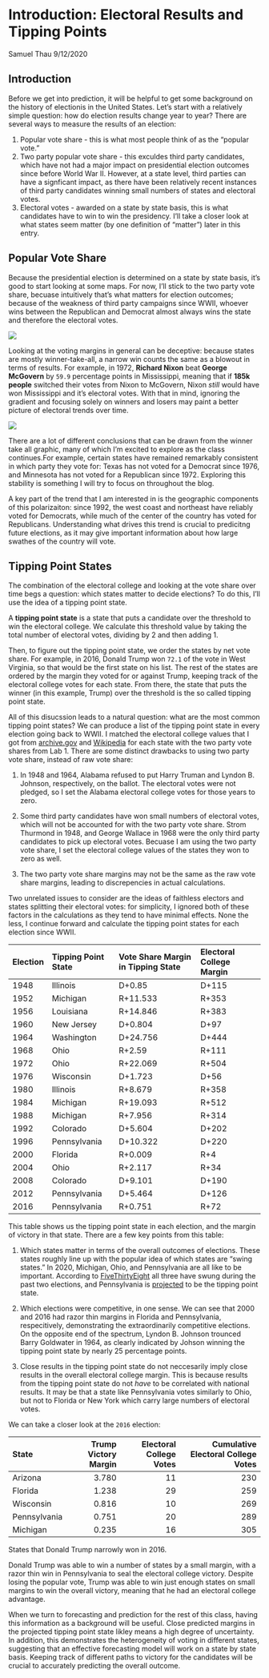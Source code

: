 Introduction: Electoral Results and Tipping Points
================
Samuel Thau
9/12/2020

## Introduction

Before we get into prediction, it will be helpful to get some background
on the history of electionis in the United States. Let’s start with a
relatively simple question: how do election results change year to year?
There are several ways to measure the results of an election:

1.  Popular vote share - this is what most people think of as the
    “popular vote.”
2.  Two party popular vote share - this exculdes third party candidates,
    which have not had a major impact on presidential election outcomes
    since before World War II. However, at a state level, third parties
    can have a signficant impact, as there have been relatively recent
    instances of third party candidates winning small numbers of states
    and electoral votes.
3.  Electoral votes - awarded on a state by state basis, this is what
    candidates have to win to win the presidency. I’ll take a closer
    look at what states seem matter (by one definition of “matter”)
    later in this entry.

## Popular Vote Share

Because the presidential election is determined on a state by state
basis, it’s good to start looking at some maps. For now, I’ll stick to
the two party vote share, becuase intuitively that’s what matters for
election outcomes; because of the weakness of third party campaigns
since WWII, whoever wins between the Republican and Democrat almost
always wins the state and therefore the electoral votes.

![](Introduction_files/figure-gfm/margins-1.png)<!-- -->

Looking at the voting margins in general can be deceptive: because
states are mostly winner-take-all, a narrow win counts the same as a
blowout in terms of results. For example, in 1972, **Richard Nixon**
beat **George McGovern** by `59.9` percentage points in Mississippi,
meaning that if **185k people** switched their votes from Nixon to
McGovern, Nixon *still* would have won Mississippi and it’s electoral
votes. With that in mind, ignoring the gradient and focusing solely on
winners and losers may paint a better picture of electoral trends over
time.

![](Introduction_files/figure-gfm/winner-1.png)<!-- -->

There are a lot of different conclusions that can be drawn from the
winner take all graphic, many of which I’m excited to explore as the
class continues.For example, certain states have remained remarkably
consistent in which party they vote for: Texas has not voted for a
Democrat since 1976, and Minnesota has not voted for a Republican since
1972. Exploring this stability is something I will try to focus on
throughout the blog.

A key part of the trend that I am interested in is the geographic
components of this polarizaiton: since 1992, the west coast and
northeast have reliably voted for Democrats, while much of the center of
the country has voted for Republicans. Understanding what drives this
trend is crucial to predicitng future elections, as it may give
important information about how large swathes of the country will vote.

## Tipping Point States

The combination of the electoral college and looking at the vote share
over time begs a question: which states matter to decide elections? To
do this, I’ll use the idea of a tipping point state.

A **tipping point state** is a state that puts a candidate over the
threshold to win the electoral college. We calculate this threshold
value by taking the total number of electoral votes, dividing by 2 and
then adding 1.

Then, to figure out the tipping point state, we order the states by net
vote share. For example, in 2016, Donald Trump won `72.1` of the vote in
West Virginia, so that would be the first state on his list. The rest of
the states are ordered by the margin they voted for or against Trump,
keeping track of the electoral college votes for each state. From there,
the state that puts the winner (in this example, Trump) over the
threshold is the so called tipping point state.

All of this disucssion leads to a natural question: what are the most
common tipping point states? We can produce a list of the tipping point
state in every election going back to WWII. I matched the electoral
college values that I got from
[archive.gov](https://www.archives.gov/electoral-college/results) and
[Wikipedia](https://en.wikipedia.org/wiki/United_States_Electoral_College)
for each state with the two party vote shares from Lab 1. There are some
distinct drawbacks to using two party vote share, instead of raw vote
share:

1.  In 1948 and 1964, Alabama refused to put Harry Truman and Lyndon B.
    Johnson, respectively, on the ballot. The electoral votes were not
    pledged, so I set the Alabama electoral college votes for those
    years to zero.

2.  Some third party candidates have won small numbers of electoral
    votes, which will not be accounted for with the two party vote
    share. Strom Thurmond in 1948, and George Wallace in 1968 were the
    only third party candidates to pick up electoral votes. Becuase I am
    using the two party vote share, I set the electoral college values
    of the states they won to zero as well.

3.  The two party vote share margins may not be the same as the raw vote
    share margins, leading to discrepencies in actual calculations.

Two unrelated issues to consider are the ideas of faithless electors and
states splitting their electoral votes: for simplicity, I ignored both
of these factors in the calculations as they tend to have minimal
effects. None the less, I continue forward and calculate the tipping
point states for each election since
WWII.

| Election | Tipping Point State | Vote Share Margin in Tipping State | Electoral College Margin |
| :------- | :------------------ | :--------------------------------- | :----------------------- |
| 1948     | Illinois            | D+0.85                             | D+115                    |
| 1952     | Michigan            | R+11.533                           | R+353                    |
| 1956     | Louisiana           | R+14.846                           | R+383                    |
| 1960     | New Jersey          | D+0.804                            | D+97                     |
| 1964     | Washington          | D+24.756                           | D+444                    |
| 1968     | Ohio                | R+2.59                             | R+111                    |
| 1972     | Ohio                | R+22.069                           | R+504                    |
| 1976     | Wisconsin           | D+1.723                            | D+56                     |
| 1980     | Illinois            | R+8.679                            | R+358                    |
| 1984     | Michigan            | R+19.093                           | R+512                    |
| 1988     | Michigan            | R+7.956                            | R+314                    |
| 1992     | Colorado            | D+5.604                            | D+202                    |
| 1996     | Pennsylvania        | D+10.322                           | D+220                    |
| 2000     | Florida             | R+0.009                            | R+4                      |
| 2004     | Ohio                | R+2.117                            | R+34                     |
| 2008     | Colorado            | D+9.101                            | D+190                    |
| 2012     | Pennsylvania        | D+5.464                            | D+126                    |
| 2016     | Pennsylvania        | R+0.751                            | R+72                     |

This table shows us the tipping point state in each election, and the
margin of victory in that state. There are a few key points from this
table:

1.  Which states matter in terms of the overall outcomes of elections.
    These states roughly line up with the popular idea of which states
    are “swing states.” In 2020, Michigan, Ohio, and Pennsylvania are
    all like to be important. According to
    [FiveThirtyEight](https://projects.fivethirtyeight.com/swing-states-2020-election/)
    all three have swung during the past two elections, and Pennsylvania
    is
    [projected](https://projects.fivethirtyeight.com/2020-election-forecast/)
    to be the tipping point state.

2.  Which elections were competitive, in one sense. We can see that 2000
    and 2016 had razor thin margins in Florida and Pennsylvania,
    respecitively, demonstrating the extraordinarily competitive
    elections. On the opposite end of the spectrum, Lyndon B. Johnson
    trounced Barry Goldwater in 1964, as clearly indicated by Johson
    winning the tipping point state by nearly 25 percentage points.

3.  Close results in the tipping point state do not neccesarily imply
    close results in the overall electoral college margin. This is
    because results from the tipping point state do not *have* to be
    correlated with national results. It may be that a state like
    Pennsylvania votes similarly to Ohio, but not to Florida or New York
    which carry large numbers of electoral votes.

We can take a closer look at the `2016`
election:

| State        | Trump Victory Margin | Electoral College Votes | Cumulative Electoral College Votes |
| :----------- | -------------------: | ----------------------: | ---------------------------------: |
| Arizona      |                3.780 |                      11 |                                230 |
| Florida      |                1.238 |                      29 |                                259 |
| Wisconsin    |                0.816 |                      10 |                                269 |
| Pennsylvania |                0.751 |                      20 |                                289 |
| Michigan     |                0.235 |                      16 |                                305 |

States that Donald Trump narrowly won in 2016.

Donald Trump was able to win a number of states by a small margin, with
a razor thin win in Pennsylvania to seal the electoral college victory.
Despite losing the popular vote, Trump was able to win just enough
states on small margins to win the overall victory, meaning that he had
an electoral college advantage.

When we turn to forecasting and prediction for the rest of this class,
having this information as a background will be useful. Close predicted
margins in the projected tipping point state likley means a high degree
of uncertainty. In addition, this demonstrates the heterogeneity of
voting in different states, suggesting that an effective forecasting
model will work on a state by state basis. Keeping track of different
paths to victory for the candidates will be crucial to accurately
predicting the overall outcome.
